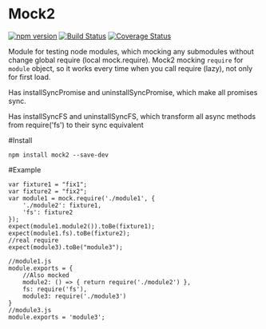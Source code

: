 # Mock2

[![npm version](https://badge.fury.io/js/mock2.svg)](https://badge.fury.io/js/mock2)
[![Build Status](https://travis-ci.org/arvitaly/mock2.svg?branch=master)](https://travis-ci.org/arvitaly/mock2)
[![Coverage Status](https://coveralls.io/repos/github/arvitaly/mock2/badge.svg?branch=master)](https://coveralls.io/github/arvitaly/mock2?branch=master)

Module for testing node modules, which mocking any submodules without change global require (local mock.require). Mock2 mocking `require` for `module` object, so it works every time when you call require (lazy), not only for first load.

Has installSyncPromise and uninstallSyncPromise, which make all promises sync.

Has installSyncFS and uninstallSyncFS, which transform all async methods from require('fs') to their sync equivalent 


#Install

    npm install mock2 --save-dev

#Example

    var fixture1 = "fix1";
    var fixture2 = "fix2";
    var module1 = mock.require('./module1', {
        './module2': fixture1,
        'fs': fixture2
    });
    expect(module1.module2()).toBe(fixture1);
    expect(module1.fs).toBe(fixture2);
    //real require
    expect(module3).toBe("module3");
    
    //module1.js
    module.exports = {
        //Also mocked
        module2: () => { return require('./module2') },
        fs: require('fs'),
        module3: require('./module3')    
    }
    //module3.js
    module.exports = 'module3';